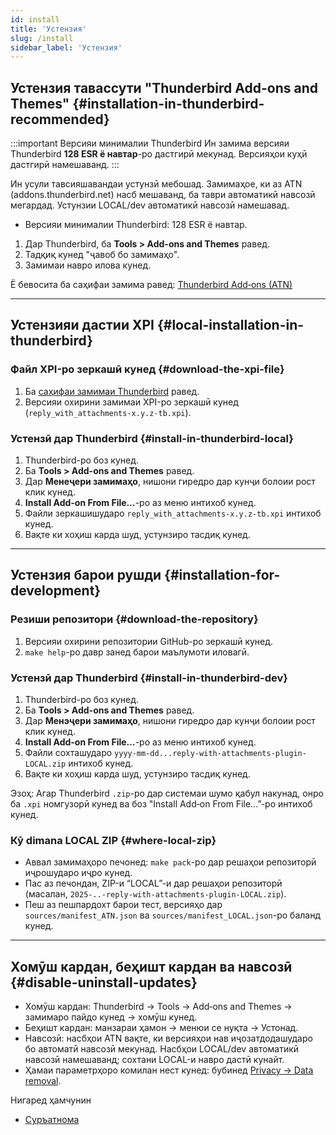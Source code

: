 ```yaml
---
id: install
title: 'Устензия'
slug: /install
sidebar_label: 'Устензия'
---
```


## Устензия тавассути "Thunderbird Add-ons and Themes" {#installation-in-thunderbird-recommended}

:::important Версияи минималии Thunderbird
Ин замима версияи Thunderbird **128 ESR ё навтар**-ро дастгирӣ мекунад. Версияҳои куҳӣ дастгирӣ намешаванд.
:::

Ин усули тавсияшавандаи устунзӣ мебошад. Замимаҳое, ки аз ATN (addons.thunderbird.net) насб мешаванд, ба таври автоматикӣ навсозӣ мегардад. Устунзии LOCAL/dev автоматикӣ навсозӣ намешавад.

- Версияи минималии Thunderbird: 128 ESR ё навтар.

1. Дар Thunderbird, ба **Tools > Add-ons and Themes** равед.
2. Тадқиқ кунед "ҷавоб бо замимаҳо".
3. Замимаи навро илова кунед.

Ё бевосита ба саҳифаи замима равед: [Thunderbird Add‑ons (ATN)](https://addons.thunderbird.net/thunderbird/addon/reply-with-attachments)

---

## Устензияи дастии XPI {#local-installation-in-thunderbird}

### Файл XPI-ро зеркашӣ кунед {#download-the-xpi-file}

1. Ба [саҳифаи замимаи Thunderbird](https://addons.thunderbird.net/thunderbird/addon/reply-with-attachments) равед.
2. Версияи охирини замимаи XPI-ро зеркашӣ кунед (`reply_with_attachments-x.y.z-tb.xpi`).

### Устензӣ дар Thunderbird {#install-in-thunderbird-local}

1. Thunderbird-ро боз кунед.
2. Ба **Tools > Add-ons and Themes** равед.
3. Дар **Менеҷери замимаҳо**, нишони гиредро дар кунҷи болоии рост клик кунед.
4. **Install Add-on From File…**-ро аз меню интихоб кунед.
5. Файли зеркашишударо `reply_with_attachments-x.y.z-tb.xpi` интихоб кунед.
6. Вақте ки хоҳиш карда шуд, устунзиро тасдиқ кунед.

---

## Устензия барои рушди {#installation-for-development}

### Резиши репозитори {#download-the-repository}

1. Версияи охирини репозитории GitHub-ро зеркашӣ кунед.
2. `make help`-ро давр занед барои маълумоти иловагӣ.

### Устензӣ дар Thunderbird {#install-in-thunderbird-dev}

1. Thunderbird-ро боз кунед.
2. Ба **Tools > Add-ons and Themes** равед.
3. Дар **Менэҷери замимаҳо**, нишони гиредро дар кунҷи болоии рост клик кунед.
4. **Install Add-on From File…**-ро аз меню интихоб кунед.
5. Файли сохташударо `yyyy-mm-dd...reply-with-attachments-plugin-LOCAL.zip` интихоб кунед.
6. Вақте ки хоҳиш карда шуд, устунзиро тасдиқ кунед.

Эзоҳ: Агар Thunderbird `.zip`-ро дар системаи шумо қабул накунад, онро ба `.xpi` номгузорӣ кунед ва боз "Install Add‑on From File…”-ро интихоб кунед.

### Кӯ dimana LOCAL ZIP {#where-local-zip}

- Аввал замимаҳоро печонед: `make pack`-ро дар решаҳои репозиторӣ иҷрошударо иҷро кунед.
- Пас аз печондан, ZIP-и “LOCAL”-и дар решаҳои репозиторӣ (масалан, `2025-..-reply-with-attachments-plugin-LOCAL.zip`).
- Пеш аз пешпардохт барои тест, версияҳо дар `sources/manifest_ATN.json` ва `sources/manifest_LOCAL.json`-ро баланд кунед.

---

## Хомӯш кардан, беҳишт кардан ва навсозӣ {#disable-uninstall-updates}

- Хомӯш кардан: Thunderbird → Tools → Add‑ons and Themes → замимаро пайдо кунед → хомӯш кунед.
- Беҳишт кардан: манзараи ҳамон → менюи се нуқта → Устонад.
- Навсозӣ: насбҳои ATN вақте, ки версияҳои нав иҷозатдодашударо бо автоматӣ навсозӣ мекунад. Насбҳои LOCAL/dev автоматикӣ навсозӣ намешаванд; сохтани LOCAL-и навро дастӣ кунайт.
- Ҳамаи параметрҳоро комилан нест кунед: бубинед [Privacy → Data removal](privacy#data-removal).

Нигаред ҳамчунин

- [Суръатнома](quickstart)
